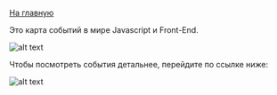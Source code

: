 <a href="https://github.com/js-machine/dashboard/blob/master/README.md">На главную</a>

Это карта событий в мире Javascript и Front-End.

![alt text](https://github.com/js-machine/dashboard/blob/master/events.jpg)

Чтобы посмотреть события детальнее, перейдите по ссылке ниже:

![alt text](https://github.com/js-machine/dashboard/blob/master/topics/events/events.png)

